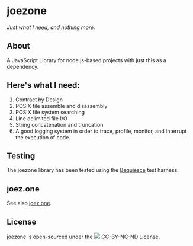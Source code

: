 # joezone
*Just what I need, and nothing more.*

## About

A JavaScript Library for node.js-based projects with just this as a dependency. 

## Here's what I need:

1. Contract by Design
2. POSIX file assemble and disassembly
3. POSIX file system searching
4. Line delimited file I/O
5. String concatenation and truncation
6. A good logging system in order to trace, profile, monitor, and interrupt the execution of code.

## Testing
The joezone library has been tested using the [Bequiesce](http://bequiesce.com) test harness.

## joez.one

See also [joez.one](http://joez.one).

## License

joezone is open-sourced under the
![](http://joez.one/img/CC-BY-NC-ND.png)
[CC-BY-NC-ND](http://htmlpreview.github.com/?https://github.com/joehonton/joezone/blob/master/LICENSE.html)
License.





